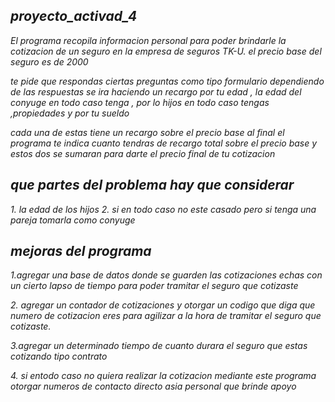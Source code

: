 ## _proyecto_activad_4_

_El programa recopila  informacion personal para poder brindarle la cotizacion de un seguro 
en la empresa de seguros TK-U.
el precio base del seguro es de 2000_

_te pide que respondas ciertas preguntas como tipo formulario 
dependiendo de las respuestas se ira haciendo un recargo por tu edad , la edad del conyuge en todo caso tenga ,
por lo hijos en todo caso tengas ,propiedades y por tu sueldo_


_cada una de estas tiene un recargo sobre el precio base 
al final el programa te indica cuanto tendras de recargo total sobre el precio base
y estos dos se sumaran para darte el precio final de tu cotizacion_



## _que partes del problema hay que considerar_

_1. la edad de los hijos_
_2. si en todo caso no este casado pero si tenga una pareja tomarla como conyuge_

## _mejoras del programa_ 
_1.agregar una base de datos donde se guarden las cotizaciones echas con un cierto lapso de tiempo para poder tramitar el seguro que cotizaste_

_2. agregar un contador de cotizaciones y otorgar un codigo que diga que numero de cotizacion eres para agilizar a la hora de tramitar 
el seguro que cotizaste._

_3.agregar un determinado tiempo de cuanto durara el seguro que estas cotizando tipo contrato_ 

_4. si entodo caso no quiera realizar la cotizacion mediante este programa otorgar numeros de contacto directo asia personal que brinde apoyo_
